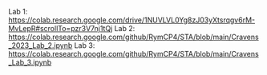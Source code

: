 Lab 1:
https://colab.research.google.com/drive/1NUVLVL0Yg8zJ03yXtsrqgv6rM-MvLepR#scrollTo=pzr3V7nj1tQj
Lab 2:
https://colab.research.google.com/github/RymCP4/STA/blob/main/Cravens_2023_Lab_2.ipynb
Lab 3:
https://colab.research.google.com/github/RymCP4/STA/blob/main/Cravens_Lab_3.ipynb
